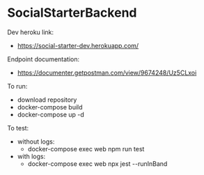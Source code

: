 # SocialStarterBackend
Dev heroku link:

- https://social-starter-dev.herokuapp.com/

Endpoint documentation:

- https://documenter.getpostman.com/view/9674248/Uz5CLxoi


To run:

- download repository
- docker-compose build
- docker-compose up -d

To test:

- without logs:
  - docker-compose exec web npm run test
- with logs:
  - docker-compose exec web npx jest --runInBand




